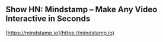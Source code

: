 ## Show HN: Mindstamp – Make Any Video Interactive in Seconds
  
  [https://mindstamp.io](https://mindstamp.io)